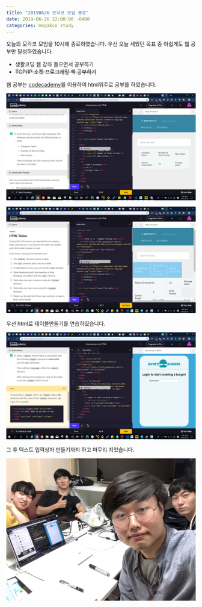 ```yaml
---
title: "20190626 모각코 모임 종료"
date: 2019-06-26 22:00:00 -0400
categories: mogakco study
---
```

오늘의 모각코 모임을 10시에 종료하였습니다.
우선 오늘 세웠던 목표 중 아쉽게도 웹 공부만 달성하였습니다.

- 생활코딩 웹 강좌 들으면서 공부하기
- ~~TCP/IP 소켓 프로그래밍 책 공부하기~~

웹 공부는 [codecademy][codecademy-link]를 이용하여 html위주로 공부를 하였습니다.

![study_20190626_02](/assets/images/mogakco_01/20190626_02.jpg)

![study_20190626_03](/assets/images/mogakco_01/20190626_03.jpg)

우선 html로 테이블만들기를 연습하였습니다.

![study_20190626_04](/assets/images/mogakco_01/20190626_04.jpg)

그 후 텍스트 입력상자 만들기까지 하고 마무리 지었습니다.

![study_20190626_end](/assets/images/mogakco_01/20190626_end.jpg)




[codecademy-link]: https://www.codecademy.com